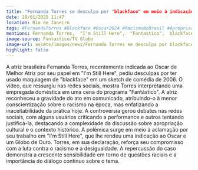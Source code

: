 ```yaml
---
title: "Fernanda Torres se desculpa por "blackface" em meio à indicação ao Oscar"
date: 29/01/2025 11:47
location: Rio de Janeiro
tags: #FernandaTorres #Blackface #Oscar2024 #RacismoNoBrasil #ApropriacaoCultural #IStillHere #Controvérsia #Fantástico #DebateRacial #CulturaBrasileira #abc360noticias
mentions: Fernanda Torres,  "I'm Still Here",  "Fantastico",  blackface,  Oscar,  Golden Globe,  Demi Moore, Karla Sofia Gascon, Mikey Madison, Cynthia Erivo, Fernanda Montenegro.
image-source: Fantastico/TV Globo
image-url: assets/images/news/Fernanda Torres se desculpa por blackface em meio à indicação ao Oscar.jpg
highlight: false
---
```


A atriz brasileira Fernanda Torres, recentemente indicada ao Oscar de Melhor Atriz por seu papel em "I'm Still Here", pediu desculpas por ter usado maquiagem de "blackface" em um sketch de comédia de 2006.  O vídeo, que ressurgiu nas redes sociais, mostra Torres interpretando uma empregada doméstica em uma cena do programa "Fantástico".  A atriz reconheceu a gravidade do ato em comunicado, atribuindo-o à menor conscientização sobre o racismo na época, mas enfatizando a inaceitabilidade da prática hoje.  A controvérsia gerou debates nas redes sociais, com alguns usuários criticando a performance e outros tentando justificá-la, destacando a complexidade da discussão sobre apropriação cultural e o contexto histórico. A polêmica surge em meio à aclamação por seu trabalho em "I'm Still Here", que lhe rendeu uma indicação ao Oscar e um Globo de Ouro.  Torres, em sua declaração, reforça seu compromisso com a luta contra o racismo e a desigualdade. A repercussão do caso demonstra a crescente sensibilidade em torno de questões raciais e a importância do diálogo contínuo sobre o tema.
